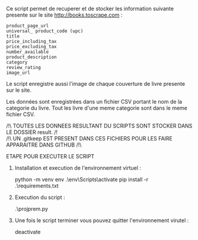 Ce script permet de recuperer et de stocker les information suivante presente sur le site http://books.toscrape.com :

    product_page_url
    universal_ product_code (upc)
    title
    price_including_tax
    price_excluding_tax
    number_available
    product_description
    category
    review_rating
    image_url

Le script enregistre aussi l'image de chaque couverture de livre presente sur le site.

Les données sont enregistrées dans un fichier CSV portant le nom de la categorie du livre. Tout les livre d'une meme categorie sont dans le meme fichier CSV.


/!\ TOUTES LES DONNEES RESULTANT DU SCRIPTS SONT STOCKER DANS LE DOSSIER result. /!\
/!\ UN .gitkeep EST PRESENT DANS CES FICHIERS POUR LES FAIRE APPARAITRE DANS GITHUB /!\


ETAPE POUR EXECUTER LE SCRIPT
1. Installation et execution de l'environnement virtuel :

    python -m venv env
    .\env\Scripts\activate
    pip install -r .\requirements.txt

2. Execution du script :

    .\projprem.py

3. Une fois le script terminer vous pouvez quitter l'environnement virutel :

    deactivate
